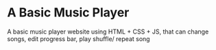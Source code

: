 # A Basic Music Player 
 A basic music player website using HTML + CSS + JS, that can change songs, edit progress bar, play shuffle/ repeat song
